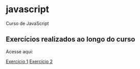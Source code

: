 # javascript
Curso de JavaScript

<h2>Exercícios realizados ao longo do curso</h2>
<p>Acesse aqui:</p>
<a href="https://emersonthiago168.github.io/javascript/exercicios/exercicio1/" target="_blank">Exercício 1</a>
<a href="https://emersonthiago168.github.io/javascript/exercicios/exercicio2/" target="_blank">Exercício 2</a>
